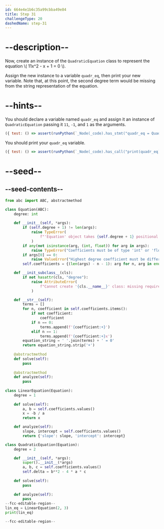 ```yaml
---
id: 664e4e1b6c35a99cbba49e84
title: Step 31
challengeType: 20
dashedName: step-31
---
```


# --description--

Now, create an instance of the `QuadraticEquation` class to represent the equation \\( 11x^2 - x + 1 = 0 \\).

Assign the new instance to a variable `quadr_eq`, then print your new variable. Note that, at this point, the second degree term would be missing from the string representation of the equation.

# --hints--

You should declare a variable named `quadr_eq` and assign it an instance of `QuadraticEquation` passing it `11`, `-1`, and `1` as the arguments.

```js
({ test: () => assert(runPython(`_Node(_code).has_stmt("quadr_eq = QuadraticEquation(11, -1, 1)")`)) })
```

You should print your `quadr_eq` variable.

```js
({ test: () => assert(runPython(`_Node(_code).has_call("print(quadr_eq)")`)) })
```

# --seed--

## --seed-contents--

```py
from abc import ABC, abstractmethod

class Equation(ABC):
    degree: int
  
    def __init__(self, *args):
        if (self.degree + 1) != len(args):
            raise TypeError(
                f"'Equation' object takes {self.degree + 1} positional arguments but {len(args)} were given"
            )
        if any(not isinstance(arg, (int, float)) for arg in args):
            raise TypeError("Coefficients must be of type 'int' or 'float'")
        if args[0] == 0:
            raise ValueError("Highest degree coefficient must be different from zero")
        self.coefficients = {(len(args) - n - 1): arg for n, arg in enumerate(args)}

    def __init_subclass__(cls):
        if not hasattr(cls, "degree"):
            raise AttributeError(
                f"Cannot create '{cls.__name__}' class: missing required attribute 'degree'"
            )

    def __str__(self):
        terms = []
        for n, coefficient in self.coefficients.items():
            if not coefficient:
                coefficient
            if n == 0:
                terms.append(f'{coefficient:+}')
            elif n == 1:
                terms.append(f'{coefficient:+}x')                
        equation_string = ' '.join(terms) + ' = 0'
        return equation_string.strip('+')        
    
    @abstractmethod
    def solve(self):
        pass
        
    @abstractmethod
    def analyze(self):
        pass
        
class LinearEquation(Equation):
    degree = 1
    
    def solve(self):
        a, b = self.coefficients.values()
        x = -b / a
        return x

    def analyze(self):
        slope, intercept = self.coefficients.values()
        return {'slope': slope, 'intercept': intercept}

class QuadraticEquation(Equation):
    degree = 2

    def __init__(self, *args):
        super().__init__(*args)
        a, b, c = self.coefficients.values()
        self.delta = b**2 - 4 * a * c
   
    def solve(self):
        pass
    
    def analyze(self):
        pass
--fcc-editable-region-- 
lin_eq = LinearEquation(2, 3)
print(lin_eq)

--fcc-editable-region--
```
